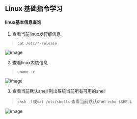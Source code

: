 ## Linux 基础指令学习
#### linux基本信息查询 
1. 查看当前linux发行版信息
> ` cat /etc/*-release `

![image](https://github.com/user-attachments/assets/389f163b-6df7-4344-a5cb-a5d5d77949cf)


2. 查看linux内核信息
> ` uname -r `

![image](https://github.com/user-attachments/assets/565933af-9bbd-4cc1-9ca7-d5f20232da74)

3. 查看当前默认shell
列出系统当前所有可用的shell
> ` chsh -l `或` cat /etc/shells `
查看当前默认shell
>  ` echo $SHELL `

![image](https://github.com/user-attachments/assets/c8cf2750-b99c-433f-af64-7d0d4acb5673)

